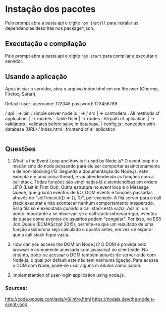 # Instação dos pacotes
Pelo prompt abra a pasta api e digite ```npm install``` para instalar as dependencias descritas nos package*.json.

## Executação e compilação
Pelo prompt abra a pasta api e digite  ```npm start``` para compilar e executar o servidor.

## Usando a aplicação
Após iniciar o servidor, abra o arquivo index.html em um Broswer (Chorme, Firefox, Safari), 

Default user:
        username: 123345
        password: 123456789

/ api
   | -> bin : simple server node js
   | -> / src
             |  -> controllers : All methods of applcation.
             |  -> models      : Table User
             |  -> routes      : All path of aplication.
             |  -> validators  : validates before salve in database.
             |  config.js : conection with database (URL)
/ index.html : frontend of all aplication  

<img href="img/login.png"></img>

## Questões 
1. What is the Event Loop and how is it used by Node.js?
    O event loop é o mecânismo do node pensando para ele ser comportar assincronamente e de non-blocking I/O. Segundo a documentação do Node.js, este executa em uma única thread, e vai atendendendo as funções com a call stack. Todas funções são empilhadas lá e atendendidas em ordem LIFO (Last In First Out). Outra estrutura no event loop é o Message Queue, que guarda eventos de I/O, DOM events e funções passadas através do "setTimeout(() => {}, 0)", por exemplo. A fila server para a call stack executar e não acontecer nenhum comportamento inesperado. Essa fila só é executada quando a call stack está vazia.
    Assim, um ponto importante a se observar, se a call stack sobrecarregar, eventos da queue como eventos do usuários podem "congelar". 
    Por isso, no ES6 Job Queue (ECMAScript 2015), permite-se que um resultado de uma função assincrona seja calculado o quanto antes, em vez de esperar que a call stack fique vazia.

2. How can you access the DOM on Node.js? 
    O DOM é provida pelo browser e comumente acessada com javascript no client-side. No entanto, pode-se acessar o DOM também através de server-side com Node.js, o qual por default este não tem nenhuma ligação.
    Para acessa o DOM com Node, pode-se usar alguns m   ódulos como jsdom. 

3. Implemetantion of user-login application using node.js.

### Sources: 
http://code.google.com/apis/v8/intro.html
https://nodejs.dev/the-nodejs-event-loop